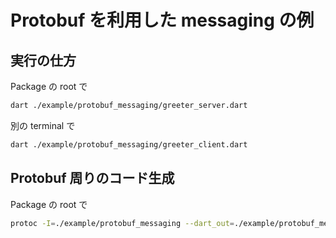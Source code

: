 # Protobuf を利用した messaging の例

## 実行の仕方

Package の root で

```sh
dart ./example/protobuf_messaging/greeter_server.dart
```

別の terminal で

```sh
dart ./example/protobuf_messaging/greeter_client.dart
```

## Protobuf 周りのコード生成

Package の root で

```sh
protoc -I=./example/protobuf_messaging --dart_out=./example/protobuf_messaging/generated ./example/protobuf_messaging/helloworld.proto
```
